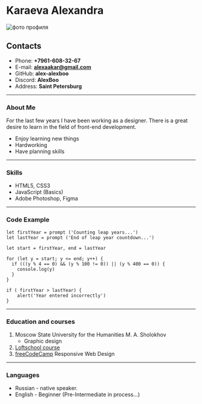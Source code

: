 # Karaeva Alexandra
![фото профиля]()

## Contacts
* Phone: **+7961-608-32-67**
* E-mail: **alexaakar@gmail.com**
* GitHub: **alex-alexboo**
* Discord: **AlexBoo**
* Address: **Saint Petersburg**

****

### About Me
For the last few years I have been working as a designer. There is a great desire to learn in the field of front-end development.
* Enjoy learning new things
* Hardworking
* Have planning skills

****

### Skills

* HTML5, CSS3
* JavaScript (Basics)
* Adobe Photoshop, Figma 

****

### Code Example
```
let firstYear = prompt ('Counting leap years...') 
let lastYear = prompt ('End of leap year countdown...')

let start = firstYear, end = lastYear

for (let y = start; y <= end; y++) {
  if (((y % 4 == 0) && (y % 100 != 0)) || (y % 400 == 0)) {
    console.log(y)
  }
}

if ( firstYear > lastYear) {
    alert('Year entered incorrectly')
}
```
****
### Education and courses
1. Moscow State University for the Humanities M. A. Sholokhov
   + Graphic design
2. [Loftschool course](https://loftschool.com/)
3. [freeCodeCamp](https://www.freecodecamp.org/) Responsive Web Design

****
### Languages
* Russian - native speaker.
* English - Beginner (Pre-Intermediate in process…)